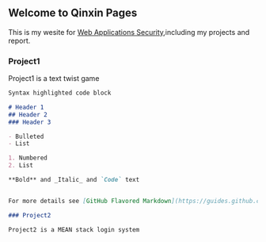 ## Welcome to Qinxin Pages

This is my wesite for [Web Applications Security](http://websec.prof.ninja/),including my projects and report. 


### Project1

Project1 is a text twist game 

```markdown
Syntax highlighted code block

# Header 1
## Header 2
### Header 3

- Bulleted
- List

1. Numbered
2. List

**Bold** and _Italic_ and `Code` text


For more details see [GitHub Flavored Markdown](https://guides.github.com/features/mastering-markdown/).

### Project2

Project2 is a MEAN stack login system 

